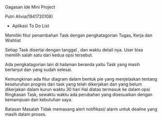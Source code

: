 Gagasan Ide Mini Project

Putri Alivia(1941720108)

- Aplikasi To Do List
 
 Memiliki fitur penambahan Task dengan pengkatagorian Tugas, Kerja dan Wishlist 

 Setiap Task disertai dengan tanggal , dan waktu detail nya. User bisa memilih salah satu dari kedua opsi tersebut.

 Ada pengkatagorian lain di halaman beranda yaitu Task yang masih berlanjut dan yang sudah selesai.

 Kemungkinan ada fitur diagram dalam bentuk pie yang menjelaskan tentang keseluruhan progres dari task yang telah dikerjakan dan yang belum dikerjakan dalam kurun waktu 30 hari 
 Hal diatas termasuk ke dalam opsi Ringkasan Task, sewaktu waktu ada perubahan yang disesuaikan dengan kemampuan dan kebutuhan saya. 

 Batasan Masalah
 Tidak memasang alert notifikasi/ alarm untuk dealine yang masih dalam proses.